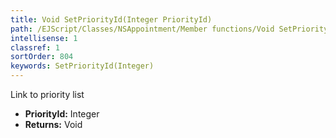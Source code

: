 ```yaml
---
title: Void SetPriorityId(Integer PriorityId)
path: /EJScript/Classes/NSAppointment/Member functions/Void SetPriorityId(Integer p_0)
intellisense: 1
classref: 1
sortOrder: 804
keywords: SetPriorityId(Integer)
---
```



Link to priority list



* **PriorityId:** Integer
* **Returns:** Void



